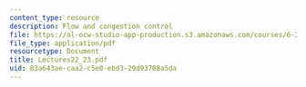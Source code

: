 ```yaml
---
content_type: resource
description: Flow and congestion control
file: https://ol-ocw-studio-app-production.s3.amazonaws.com/courses/6-263j-data-communication-networks-fall-2002/83a643aecaa2c5e0ebd329d93708a5da_Lectures22_23.pdf
file_type: application/pdf
resourcetype: Document
title: Lectures22_23.pdf
uid: 83a643ae-caa2-c5e0-ebd3-29d93708a5da
---
```

